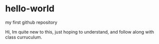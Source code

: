 # hello-world
my first github repository

Hi, 
Im quite new to this, just hoping to understand, and follow along with class curruculum.

